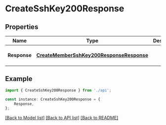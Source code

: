# CreateSshKey200Response


## Properties

Name | Type | Description | Notes
------------ | ------------- | ------------- | -------------
**Response** | [**CreateMemberSshKey200ResponseResponse**](CreateMemberSshKey200ResponseResponse.md) |  | [optional] [default to undefined]

## Example

```typescript
import { CreateSshKey200Response } from './api';

const instance: CreateSshKey200Response = {
    Response,
};
```

[[Back to Model list]](../README.md#documentation-for-models) [[Back to API list]](../README.md#documentation-for-api-endpoints) [[Back to README]](../README.md)
